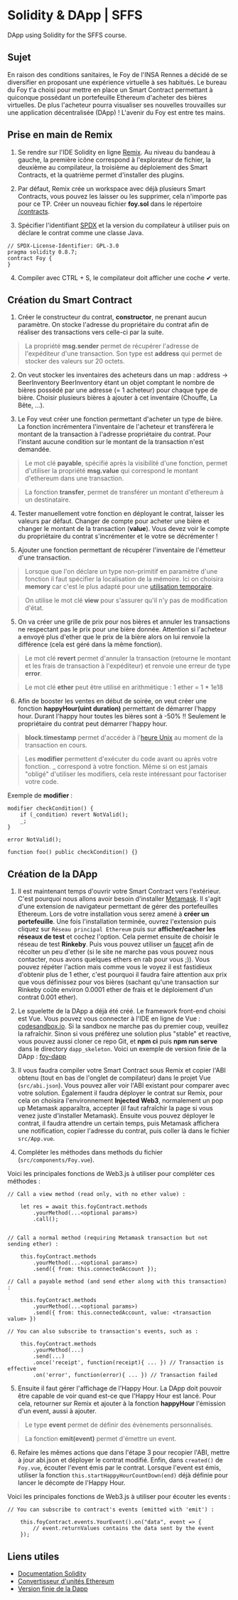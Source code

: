 # Solidity & DApp | SFFS

DApp using Solidity for the SFFS course.

## Sujet

En raison des conditions sanitaires, le Foy de l'INSA Rennes a décidé de se diversifier en proposant une expérience virtuelle à ses habitués. Le bureau du Foy t'a choisi pour mettre en place un Smart Contract permettant à quiconque possédant un portefeuille Ethereum d'acheter des bières virtuelles. De plus l'acheteur pourra visualiser ses nouvelles trouvailles sur une application décentralisée (DApp) ! L'avenir du Foy est entre tes mains.

## Prise en main de Remix

1. Se rendre sur l'IDE Solidity en ligne [Remix](https://remix.ethereum.org). Au niveau du bandeau à gauche, la première icône correspond à l'explorateur de fichier, la deuxième au compilateur, la troisième au déploiement des Smart Contracts, et la quatrième permet d'installer des plugins.

2. Par défaut, Remix crée un workspace avec déjà plusieurs Smart Contracts, vous pouvez les laisser ou les supprimer, cela n'importe pas pour ce TP. Créer un nouveau fichier **foy.sol** dans le répertoire [/contracts](/contracts).

3. Spécifier l'identifiant [SPDX](https://fr.wikipedia.org/wiki/SPDX) et la version du compilateur à utiliser puis on déclare le contrat comme une classe Java.

```solidity
// SPDX-License-Identifier: GPL-3.0
pragma solidity 0.8.7;
contract Foy {
}
```

4. Compiler avec CTRL + S, le compilateur doit afficher une coche ✔ verte.

## Création du Smart Contract

1. Créer le constructeur du contrat, **constructor**, ne prenant aucun paramètre. On stocke
   l'adresse du propriétaire du contrat afin de réaliser des transactions vers celle-ci par la suite.

> La propriété **msg.sender** permet de récupérer l'adresse de l'expéditeur d'une transaction. Son type est **address** qui permet de stocker des valeurs sur 20 octets.

2. On veut stocker les inventaires des acheteurs dans un map : address -> BeerInventory
   BeerInventory étant un objet comptant le nombre de bières possédé par une adresse (= 1 acheteur) pour chaque type de bière. Choisir plusieurs bières à ajouter à cet inventaire (Chouffe, La Bête, ...).

3. Le Foy veut créer une fonction permettant d'acheter un type de bière. La fonction incrémentera l'inventaire de l'acheteur et transférera le montant de la transaction à l'adresse propriétaire du contrat. Pour l'instant aucune condition sur le montant de la transaction n'est demandée.

> Le mot clé **payable**, spécifié après la visibilité d'une fonction, permet d'utiliser la propriété **msg.value** qui correspond le montant d'ethereum dans une transaction.

> La fonction **transfer**, permet de transférer un montant d'ethereum à un destinataire.

4. Tester manuellement votre fonction en déployant le contrat, laisser les valeurs par défaut. Changer de compte pour acheter une bière et changer le montant de la transaction (**value**). Vous devez voir le compte du propriétaire du contrat s'incrémenter et le votre se décrémenter !

5. Ajouter une fonction permettant de récupérer l'inventaire de l'émetteur d'une transaction.

> Lorsque que l'on déclare un type non-primitif en paramètre d'une fonction il faut spécifier la localisation de la mémoire. Ici on choisira **memory** car c'est le plus adapté pour une [utilisation temporaire](https://docs.soliditylang.org/en/v0.3.3/frequently-asked-questions.html#what-is-the-memory-keyword-what-does-it-do).

> On utilise le mot clé **view** pour s'assurer qu'il n'y pas de modification d'état.

5. On va créer une grille de prix pour nos bières et annuler les transactions ne respectant pas le prix pour une bière donnée. Attention si l'acheteur a envoyé plus d'ether que le prix de la bière alors on lui renvoie la différence (cela est géré dans la même fonction).

> Le mot clé **revert** permet d'annuler la transaction (retourne le montant et les frais de transaction à l'expéditeur) et renvoie une erreur de type **error**.

> Le mot clé **ether** peut être utilisé en arithmétique : 1 ether = 1 \* 1e18

6. Afin de booster les ventes en début de soirée, on veut créer une fonction **happyHour(uint duration)** permettant de démarrer l'happy hour. Durant l'happy hour toutes les bières sont à -50% !! Seulement le propriétaire du contrat peut démarrer l'happy hour.

> **block.timestamp** permet d'accéder à l'[heure Unix](https://fr.wikipedia.org/wiki/Heure_Unix) au moment de la transaction en cours.

> Les **modifier** permettent d'exécuter du code avant ou après votre fonction. \_ correspond à votre fonction. Même si on est jamais "obligé" d'utiliser les modifiers, cela reste intéressant pour factoriser votre code.

Exemple de **modifier** :

```solidity
modifier checkCondition() {
    if (_condition) revert NotValid();
    _;
}

error NotValid();

function foo() public checkCondition() {}
```

## Création de la DApp

1. Il est maintenant temps d'ouvrir votre Smart Contract vers l'extérieur. C'est pourquoi nous allons avoir besoin d'installer [Metamask](https://metamask.io/). Il s'agit d'une extension de navigateur permettant de gérer des portefeuilles Ethereum. Lors de votre installation vous serez amené à **créer un portefeuille**. Une fois l'installation terminée, ouvrez l'extension puis cliquez sur `Réseau principal Ethereum` puis sur **afficher/cacher les réseaux de test** et cochez l'option. Cela permet ensuite de choisir le réseau de test **Rinkeby**. Puis vous pouvez utiliser un [faucet](https://faucets.chain.link/rinkeby) afin de récolter un peu d'ether (si le site ne marche pas vous pouvez nous contacter, nous avons quelques ethers en rab pour vous ;)). Vous pouvez répéter l'action mais comme vous le voyez il est fastidieux d'obtenir plus de 1 ether, c'est pourquoi il faudra faire attention aux prix que vous définissez pour vos bières (sachant qu'une transaction sur Rinkeby coûte environ 0.0001 ether de frais et le déploiement d'un contrat 0.001 ether).

2. Le squelette de la DApp a déjà été créé. Le framework front-end choisi est Vue. Vous pouvez vous connecter à l'IDE en ligne de Vue : [codesandbox.io](https://codesandbox.io/s/foy-dapp-skeleton-v1216). Si la sandbox ne marche pas du premier coup, veuillez la rafraîchir. Sinon si vous préférez une solution plus "stable" et reactive, vous pouvez aussi cloner ce repo Git, et **npm ci** puis **npm run serve** dans le directory `dapp_skeleton`. Voici un exemple de version finie de la DApp : [foy-dapp](https://goldananas.github.io/solidity-sffs-private/)

3. Il vous faudra compiler votre Smart Contract sous Remix et copier l'ABI obtenu (tout en bas de l'onglet de compilateur) dans le projet Vue (`src/abi.json`). Vous pouvez aller voir l'ABI existant pour comparer avec votre solution. Également il faudra déployer le contrat sur Remix, pour cela on choisira l'environnement **Injected Web3**, normalement un pop up Metamask apparaîtra, accepter (il faut rafraîchir la page si vous venez juste d'installer Metamask). Ensuite vous pouvez déployer le contrat, il faudra attendre un certain temps, puis Metamask affichera une notification, copier l'adresse du contrat, puis coller là dans le fichier `src/App.vue`.

4. Compléter les méthodes dans methods du fichier (`src/components/Foy.vue`).

Voici les principales fonctions de Web3.js à utiliser pour compléter ces méthodes :

```solidity
// Call a view method (read only, with no ether value) :

    let res = await this.foyContract.methods
        .yourMethod(...<optional params>)
        .call();


// Call a normal method (requiring Metamask transaction but not sending ether) :

    this.foyContract.methods
        .yourMethod(...<optional params>)
        .send({ from: this.connectedAccount });

// Call a payable method (and send ether along with this transaction) :

    this.foyContract.methods
        .yourMethod(...<optional params>)
        .send({ from: this.connectedAccount, value: <transaction value> })

// You can also subscribe to transaction's events, such as :

    this.foyContract.methods
        .yourMethod(...)
        .send(...)
        .once('receipt', function(receipt){ ... }) // Transaction is effective
        .on('error', function(error){ ... }) // Transaction failed
```

5. Ensuite il faut gérer l'affichage de l'Happy Hour. La DApp doit pouvoir être capable de voir quand est-ce que l'Happy Hour est lancé. Pour cela, retourner sur Remix et ajouter à la fonction **happyHour** l'émission d'un event, aussi à ajouter.

> Le type **event** permet de définir des évènements personnalisés.

> La fonction **emit(event)** permet d'émettre un event.

6. Refaire les mêmes actions que dans l'étape 3 pour recopier l'ABI, mettre à jour abi.json et déployer le contrat modifié. Enfin, dans `created()` de `Foy.vue`, écouter l'event émis par le contrat. Lorsque l'event est émis, utiliser la fonction `this.startHappyHourCountDown(end)` déjà définie pour lancer le décompte de l'Happy Hour.

Voici les principales fonctions de Web3.js à utiliser pour écouter les events :

```solidity
// You can subscribe to contract's events (emitted with 'emit') :

    this.foyContract.events.YourEvent().on("data", event => {
        // event.returnValues contains the data sent by the event
    });
```

## Liens utiles

- [Documentation Solidity](https://docs.soliditylang.org/en/latest/)
- [Convertisseur d'unités Ethereum](https://coinguides.org/ethereum-unit-converter-gwei-ether/)
- [Version finie de la Dapp](https://goldananas.github.io/solidity-sffs-private/)
